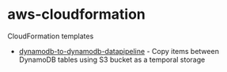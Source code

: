 # aws-cloudformation

CloudFormation templates

* [dynamodb-to-dynamodb-datapipeline](./dynamodb-to-dynamodb-datapipeline) - Copy items between DynamoDB tables using S3 
bucket as a temporal storage
